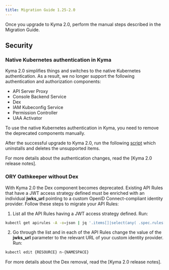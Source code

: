 ```yaml
---
title: Migration Guide 1.25-2.0
---
```


Once you upgrade to Kyma 2.0, perform the manual steps described in the Migration Guide.

## Security

### Native Kubernetes authentication in Kyma

Kyma 2.0 simplifies things and switches to the native Kubernetes authentication. As a result, we no longer support the following authentication and authorization components:

- API Server Proxy
- Console Backend Service
- Dex
- IAM Kubeconfig Service
- Permission Controller
- UAA Activator

To use the native Kubernetes authentication in Kyma, you need to remove the deprecated components manually.

After the successful upgrade to Kyma 2.0, run the following [script](.assets/1.25-2.0-remove-deprecated-resources.sh) which uninstalls and deletes the unsupported items.

For more details about the authentication changes, read the [Kyma 2.0 release notes].

### ORY Oathkeeper without Dex

With Kyma 2.0 the Dex component becomes deprecated. Existing API Rules that have a JWT access strategy defined must be enriched with an individual **jwks_url** pointing to a custom OpenID Connect-compliant identity provider. Follow these steps to migrate your API Rules:

1. List all the API Rules having a JWT access strategy defined. Run:

```bash
kubectl get apirules -A -o=json | jq '.items[]|select(any( .spec.rules[].accessStrategies[]; .handler=="jwt"))|.metadata'
```

2. Go through the list and in each of the API Rules change the value of the **jwks_url** parameter to the relevant URL of your custom identity provider. Run:

```bash
kubectl edit {RESOURCE} n-{NAMESPACE}
```

For more details about the Dex removal, read the [Kyma 2.0 release notes].
